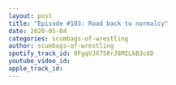 ```yaml
---
layout: post
title: "Episode #103: Road back to normalcy"
date: 2020-05-04
categories: scumbags-of-wrestling
author: scumbags-of-wrestling
spotify_track_id: 0FgqVJX758rJ8MILkB3c6D
youtube_video_id: 
apple_track_id: 
---
```

